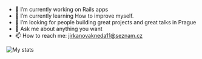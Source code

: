 - 🔭 I’m currently working on Rails apps
- 🌱 I’m currently learning How to improve myself.
- 👯 I’m looking for people building great projects and great talks in Prague
- 💬 Ask me about anything you want
- 📫 How to reach me: jirkanovakneda11@seznam.cz

![My stats](https://github-readme-stats.vercel.app/api?username=TaraJura&show_icons=true&theme=github_dark)
